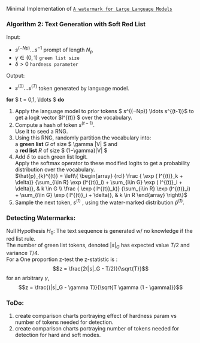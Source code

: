 
Minimal Implementation of  [``A watermark for Large Language Models``](https://arxiv.org/pdf/2301.10226.pdf)



### Algorithm 2: Text Generation with Soft Red List

Input:
- $s^{(−Np)} \ldots s^{-1}$ prompt of length $N_p$
- $\gamma \in(0,1)$ `green list size`
- $\delta > 0$  `hardness parameter`

Output:  
- $s^{(0)} \ldots s^{(T)}$ token generated by language model.

**for** $ t = 0,1, \ldots $ **do**
1. Apply the language model to prior tokens $ s^{(−Np)} \ldots s^{(t-1)}$  to get a logit vector $l^{(t)} $ over the vocabulary.
2. Compute a hash of token $s^{(t-1)}$.  
Use it to seed a RNG.
3. Using this RNG, randomly partition the vocabulary into:  
a **green list** $G$ of size $ \gamma |V| $ and  
a **red list** $R$ of size $ (1−\gamma)|V| $
4. Add $\delta$ to each green list logit.   
Apply the softmax operator to these modified logits to get a probability distribution over the vocabulary.  
$\hat{p}_{k}^{(t)} = 
\left\{ 
    \begin{array} {rcl}
    \frac
        { \exp ( l^{(t)}_k  + \delta)}
        {\sum_{i\in R} \exp (l^{(t)}_i) + \sum_{i\in G} \exp ( l^{(t)}_i + \delta)},
    & k \in G \\
    \frac
        { \exp ( l^{(t)}_k)}
        {\sum_{i\in R} \exp (l^{(t)}_i) + \sum_{i\in G} \exp ( l^{(t)}_i + \delta)},
    & k \in R
   \end{array} 
\right\}$
5. Sample the next token, $s^{(t)}$ , using the water-marked distribution $\hat{p}^{(t)}$.


### Detecting Watermarks:
  
Null Hypothesis $H_0:$ The text sequence is generated w/ no knowledge if the red list rule.  
The number of green list tokens, denoted $|s|_G$ has expected value $T/2$ and variance $T/4$.  
For a One proportion z-test the z-statistic is  :
$$z = \frac{2(|s|_G - T/2)}{\sqrt{T}}$$
for an arbitrary $\gamma$, $$z = \frac{(|s|_G - \gamma T)}{\sqrt{T \gamma (1 - \gamma)}}$$

### ToDo:
1. create comparison charts portraying effect of hardness param vs number of tokens needed for detection.
2. create comparison charts portraying number of tokens needed for detection for hard and soft modes.

